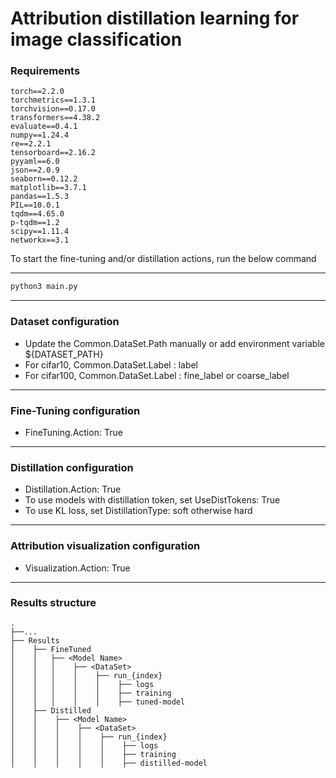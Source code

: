 # Attribution distillation learning for image classification 

### Requirements
```angular2html
torch==2.2.0
torchmetrics==1.3.1
torchvision==0.17.0
transformers==4.38.2
evaluate==0.4.1
numpy==1.24.4
re==2.2.1
tensorboard==2.16.2
pyyaml==6.0
json==2.0.9
seaborn==0.12.2
matplotlib==3.7.1
pandas==1.5.3
PIL==10.0.1
tqdm==4.65.0
p-tqdm==1.2
scipy==1.11.4
networkx==3.1
```

To start the fine-tuning and/or distillation actions, run the below command

<hr>

```bash 
python3 main.py 
```

<hr>

### Dataset configuration
- Update the Common.DataSet.Path manually or add environment variable ${DATASET_PATH}
- For cifar10, Common.DataSet.Label : label
- For cifar100, Common.DataSet.Label : fine_label  or coarse_label

<hr>

### Fine-Tuning configuration
-  FineTuning.Action: True

<hr>

### Distillation configuration
-  Distillation.Action: True
- To use models with distillation token, set UseDistTokens: True
- To use KL loss, set DistillationType: soft otherwise hard

<hr>

### Attribution visualization configuration
- Visualization.Action: True

<hr style="height: 0.5px">

### Results structure

    .
    ├──...     
    ├── Results                
    │    ├── FineTuned                
    │    │   ├── <Model Name>                      
    │    │   │    ├── <DataSet>                   
    │    │   │    │    ├── run_{index}                  
    │    │   │    │    │    ├── logs
    │    │   │    │    │    ├── training
    │    │   │    │    │    ├── tuned-model
    │    ├── Distilled                
    │    │    ├── <Model Name>                      
    │    │    │    ├── <DataSet>                   
    │    │    │    │    ├── run_{index}                  
    │    │    │    │    │    ├── logs
    │    │    │    │    │    ├── training
    │    │    │    │    │    ├── distilled-model


